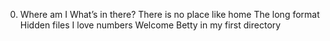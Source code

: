 0. Where am I
 What’s in there?
There is no place like home
The long format
Hidden files
I love numbers
Welcome
Betty in my first directory

